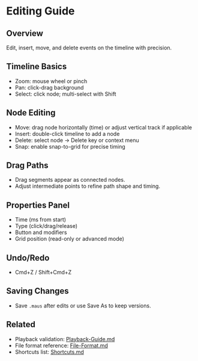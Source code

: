 # Editing Guide

## Overview

Edit, insert, move, and delete events on the timeline with precision.

## Timeline Basics

- Zoom: mouse wheel or pinch
- Pan: click-drag background
- Select: click node; multi-select with Shift

## Node Editing

- Move: drag node horizontally (time) or adjust vertical track if applicable
- Insert: double-click timeline to add a node
- Delete: select node → Delete key or context menu
- Snap: enable snap-to-grid for precise timing

## Drag Paths

- Drag segments appear as connected nodes.
- Adjust intermediate points to refine path shape and timing.

## Properties Panel

- Time (ms from start)
- Type (click/drag/release)
- Button and modifiers
- Grid position (read-only or advanced mode)

## Undo/Redo

- Cmd+Z / Shift+Cmd+Z

## Saving Changes

- Save `.maus` after edits or use Save As to keep versions.

## Related

- Playback validation: [Playback-Guide.md](./Playback-Guide.md)
- File format reference: [File-Format.md](../reference/File-Format.md)
- Shortcuts list: [Shortcuts.md](./Shortcuts.md)
